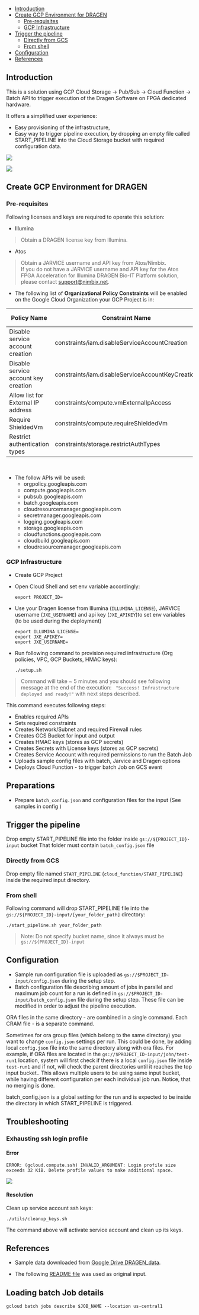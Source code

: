 - [Introduction](#introduction)
- [Create GCP Environment for DRAGEN](#create-gcp-environment-for-dragen)
  * [Pre-requisites](#pre-requisites)
  * [GCP Infrastructure](#gcp-infrastructure)
- [Trigger the pipeline](#trigger-the-pipeline)
  * [Directly from GCS](#directly-from-gcs)
  * [From shell](#from-shell)
- [Configuration](#configuration)
- [References](#references)


## Introduction

This is a solution using GCP Cloud Storage -> Pub/Sub -> Cloud Function -> Batch API to trigger execution of the Dragen Software on FPGA dedicated hardware.

It offers a simplified user experience:
* Easy provisioning of the infrastructure,
* Easy way to trigger pipeline execution, by dropping an empty file called START_PIPELINE into the Cloud Storage bucket with required configuration data.


![](docs/ArchitectureOverview.png)

![](docs/Configuration.png)
## Create GCP Environment for DRAGEN



### Pre-requisites

Following licenses and keys are required to operate this solution:
* Illumina
> Obtain a DRAGEN license key from Illumina.
* Atos
> Obtain a JARVICE username and API key from  Atos/Nimbix.  
> If you do not have a JARVICE username and API key for the Atos FPGA Acceleration for Illumina DRAGEN Bio-IT Platform solution, please contact support@nimbix.net.


- The following list of **Organizational Policy Constraints** will be enabled on the Google Cloud Organization your GCP Project is in:

| Policy Name                          |  Constraint Name     |  Effective Polciy   |
|--------------------------------------|-----|-----|
| Disable service account creation     |  constraints/iam.disableServiceAccountCreation   |  Not Enforced    |
| Disable service account key creation |   constraints/iam.disableServiceAccountKeyCreation  |  Not Enforced    |
| Allow list for External IP address   |    constraints/compute.vmExternalIpAccess  |  Not Enforced    |
|  Require ShieldedVm                                      |   constraints/compute.requireShieldedVm   | Not Enforced     |
|  Restrict authentication types                                    |  constraints/storage.restrictAuthTypes   |  Not Enforced    |


<br>

- The follow APIs will be used:
  * orgpolicy.googleapis.com
  * compute.googleapis.com
  * pubsub.googleapis.com
  * batch.googleapis.com
  * cloudresourcemanager.googleapis.com
  * secretmanager.googleapis.com
  * logging.googleapis.com
  * storage.googleapis.com
  * cloudfunctions.googleapis.com
  * cloudbuild.googleapis.com
  * cloudresourcemanager.googleapis.com

### GCP Infrastructure

* Create GCP Project
* Open Cloud Shell and set env variable accordingly:
  ```shell
  export PROJECT_ID=
  ```

* Use your Dragen license from Illumina (`ILLUMINA_LICENSE`), JARVICE username (`JXE_USERNAME`) and api key (`JXE_APIKEY`)to set env variables (to be used during the deployment)
  ```shell
  export ILLUMINA_LICENSE=
  export JXE_APIKEY=
  export JXE_USERNAME=
  ```
* Run following command to provision required infrastructure (Org policies, VPC, GCP Buckets, HMAC keys):
  ```shell
  ./setup.sh
  ```
> Command will take ~ 5 minutes and you should see following message at the end of the execution: ` "Success! Infrastructure deployed and ready!"` with next steps described.
 
This command executes following steps:
* Enables required APIs
* Sets required constraints
* Creates Network/Subnet and required Firewall rules
* Creates GCS Bucket for input and output
* Creates HMAC keys (stores as GCP secrets)
* Creates Secrets with License keys (stores as GCP secrets)
* Creates Service Account with required permissions to run the Batch Job
* Uploads sample config files  with batch, Jarvice and Dragen options
* Deploys Cloud Function - to trigger batch Job on GCS event

## Preparations
* Prepare `batch_config.json` and configuration files for the input (See samples in config )



## Trigger the pipeline

Drop empty START_PIPELINE file into the folder inside `gs://${PROJECT_ID}-input` bucket
That folder must contain `batch_config.json` file



### Directly from GCS
Drop empty file named `START_PIPELINE` (`cloud_function/START_PIPELINE`) inside the required input directory. 

### From shell
Following command will drop START_PIPELINE file into the `gs://${PROJECT_ID}-input/[your_folder_path]` directory:
```shell
./start_pipeline.sh your_folder_path
```

> Note: Do not specify bucket name, since it always must be `gs://${PROJECT_ID}-input`


## Configuration
* Sample run configuration file is uploaded as `gs://$PROJECT_ID-input/config.json`  during the setup step.
* Batch configuration file describing amount of jobs in parallel and maximum job count for a run is defined in `gs://$PROJECT_ID-input/batch_config.json` file during the setup step.
These file can be modified in order to adjust the pipeline execution.

ORA files in the same directory - are combined in a single command.
Each CRAM file - is a separate command. 

Sometimes for ora group files (which belong to the same directory) you want to change `config.json` settings per run. This could be done, by adding local `config.json` file into the same directory along with ora files.
For example, if ORA files are located in the  `gs://$PROJECT_ID-input/john/test-run1` location, system will first check if there is a local `config.json` file inside `test-run1` and if not, will check the parent directories until it reaches the top input bucket..
This allows multiple users to be using same input bucket, while having different configuration per each individual job run.
Notice, that no merging is done.

batch_config.json is a global setting for the run and is expected to be inside the directory in which START_PIPELINE is triggered.  
## Troubleshooting

### Exhausting ssh login profile
#### Error
```shell
ERROR: (gcloud.compute.ssh) INVALID_ARGUMENT: Login profile size exceeds 32 KiB. Delete profile values to make additional space.
```
![](docs/error.png)
#### Resolution

Clean up service account ssh keys:

```shell
./utils/cleanup_keys.sh
```

The command above will activate service account and clean up its keys.



## References
* Sample data downloaded from  [Google Drive DRAGEN_data](https://drive.google.com/corp/drive/folders/1nwewtQCu2KarG-zw_pv4XZhwS8XOc2lo).

* The following [README file](https://docs.google.com/document/d/1Uawxi4UrY_jjsD6Mp-n1o-_gMUB6eSMA5vIWdhVHS3U/edit#heading=h.z1g5ff2ylnea) was used as original input.

## Loading batch Job details

```shell
gcloud batch jobs describe $JOB_NAME --location us-central1
```
